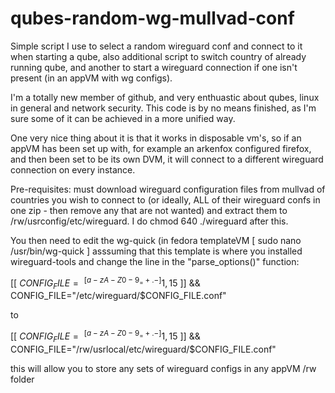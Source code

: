# qubes-random-wg-mullvad-conf
Simple script I use to select a random wireguard conf and connect to it when starting a qube, also additional script to switch country of already running qube, and another to start a wireguard connection if one isn't present (in an appVM with wg configs).

I'm a totally new member of github, and very enthuastic about qubes, linux in general and network security.  This code is by no means finished, as I'm sure some of it can be achieved in a more unified way.

One very nice thing about it is that it works in disposable vm's, so if an appVM has been set up with, for example an arkenfox configured firefox, and then been set to be its own DVM, it will connect to a different wireguard connection on every instance.

Pre-requisites:
must download wireguard configuration files from mullvad of countries you wish to connect to (or ideally, ALL of their wireguard confs in one zip - then remove any that are not wanted) and extract them to /rw/usrconfig/etc/wireguard.  I do chmod 640 ./wireguard after this.

You then need to edit the wg-quick (in fedora templateVM [ sudo nano /usr/bin/wg-quick ] asssuming that this template is where you installed wireguard-tools and change the line in the "parse_options()" function:

[[ $CONFIG_FILE =~ ^[a-zA-Z0-9_=+.-]{1,15}$ ]] && CONFIG_FILE="/etc/wireguard/$CONFIG_FILE.conf"

to

[[ $CONFIG_FILE =~ ^[a-zA-Z0-9_=+.-]{1,15}$ ]] && CONFIG_FILE="/rw/usrlocal/etc/wireguard/$CONFIG_FILE.conf"


this will allow you to store any sets of wireguard configs in any appVM /rw folder
